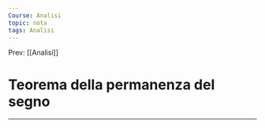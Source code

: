 ```yaml
---
Course: Analisi
topic: nota
tags: Analisi
---
```


Prev: [[Analisi]]

# Teorema della permanenza del segno
---
